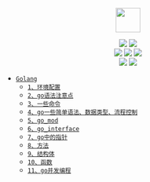 <p align="center">
  <a href="#">
    <img height="50" src="https://simpleicons.org/icons/go.svg?sanitize=true">
  </a>
</p>

<p align='center'>
<img src="https://img.shields.io/badge/language-golang-orange.svg">
<img src="https://img.shields.io/badge/language-Shell-abcdef.svg">
<br/>
<img src="https://img.shields.io/badge/IDE-goland-blue.svg?style=flat">
<img src="https://img.shields.io/badge/IDE-vim-blue.svg?style=flat&logo=vim">
<img src="https://img.shields.io/badge/IDE-vscode-blue.svg?style=flat&logo=visualstudiocode">
<br/>
<img src="https://img.shields.io/badge/CI/CD-jenkins-blue.svg?style=flat&logo=jenkins">
<img src="https://img.shields.io/badge/codeRepo-gitlab-blue.svg?style=flat&logo=gitlab">
</p>


- [`Golang`](./README.md)
  - [`1、环境配置`](./1、环境配置.md)
  - [`2、go语法注意点`](./2、go语法注意点.md)
  - [`3、一些命令`](./3、一些命令.md) 
  - [`4、go一些简单语法、数据类型、流程控制`](./4、go一些简单语法、数据类型、流程控制.md)
  - [`5、go_mod`](./5、go_mod.md)
  - [`6、go_interface`](./6、go_interface.md) 
  - [`7、go中的指针`](./7、go中的指针.md) 
  - [`8、方法`](./8、方法.md)
  - [`9、结构体`](./9、结构体.md) 
  - [`10、函数`](./10、函数.md)
  - [`11、go并发编程`](./11、go并发编程.md)



